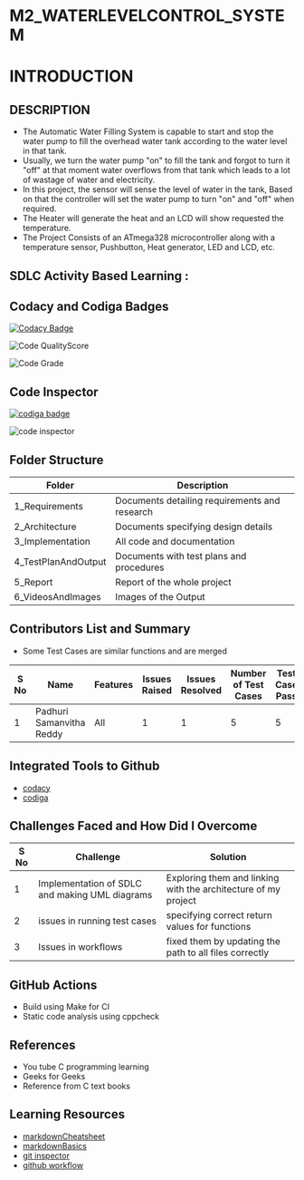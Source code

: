 # M2_WATERLEVELCONTROL_SYSTEM

# INTRODUCTION

## DESCRIPTION

* The Automatic Water Filling System is capable to start and stop the water pump to fill the overhead water tank according to the water level in that tank. 
* Usually, we turn the water pump "on" to fill the tank and forgot to turn it "off" at that moment water overflows from that tank which leads to a lot of wastage of water and electricity.
* In this project, the sensor will sense the level of water in the tank, Based on that the controller will set the water pump to turn "on" and "off" when required. 
* The Heater will generate the heat and an LCD will show requested the temperature.
* The Project Consists of an ATmega328 microcontroller along with a temperature sensor, Pushbutton, Heat generator, LED and LCD, etc.

## SDLC Activity Based Learning :



## Codacy and Codiga Badges 

[![Codacy Badge](https://app.codacy.com/project/badge/Grade/e1cc53894ec746a2b0719d5ebdce3eb9)](https://www.codacy.com/gh/samanvitha-125/M2_WATERLEVELCONTROL_SYSTEM/dashboard?utm_source=github.com&amp;utm_medium=referral&amp;utm_content=samanvitha-125/M2_WATERLEVELCONTROL_SYSTEM&amp;utm_campaign=Badge_Grade)

![Code QualityScore](https://api.codiga.io/project/32809/score/svg)

![Code Grade](https://api.codiga.io/project/32809/status/svg)

## Code Inspector

<a href="https://app.codiga.io/public/user/github/samanvitha-125">
   <img src="https://api.codiga.io/public/badge/user/github/samanvitha-125?style=light" alt="codiga badge" />
</a>

![code inspector](https://user-images.githubusercontent.com/62429376/163700445-fd50d5c4-541f-4da0-bb70-c68b4f4ffcf2.png)


## Folder Structure

| Folder | Description |
| ------ | ----------- |
| 1_Requirements | Documents detailing requirements and research |
| 2_Architecture |	Documents specifying design details |
| 3_Implementation	| All code and documentation |
| 4_TestPlanAndOutput |	Documents with test plans and procedures |
| 5_Report |	Report of the whole project |
| 6_VideosAndImages | Images of the Output |

## Contributors List and Summary 

* Some Test Cases are similar functions and are merged

| S No | Name | Features | Issues Raised | Issues Resolved | Number of Test Cases | Test Case Pass |
| ---- | ---- | -------- | ------------- | --------------- | -------------------- | -------------- |
| 1 | Padhuri Samanvitha Reddy | All | 1 | 1 | 5 | 5 | 

## Integrated Tools to Github

- [codacy](https://app.codacy.com/organizations)
- [codiga](https://app.codiga.io)

## Challenges Faced and How Did I Overcome

| S No |	Challenge | Solution |
| ------ | ----------- | --------- |
| 1 | Implementation of SDLC and making UML diagrams |	Exploring them and linking with the architecture of my project |
| 2 |	issues in running test cases | specifying correct return values for functions |
| 3 |	Issues in workflows |	fixed them by updating the path to all files correctly |

## GitHub Actions

- Build using Make for CI
- Static code analysis using cppcheck

## References

* You tube C programming learning 
* Geeks for Geeks 
* Reference from C text books

## Learning Resources

- [markdownCheatsheet](https://github.com/adam-p/markdown-here/wiki/Markdown-Cheatsheet)
- [markdownBasics](https://docs.github.com/en/get-started/writing-on-github/getting-started-with-writing-and-formatting-on-github/basic-writing-and-formatting-syntax)
- [git inspector](https://github.com/ejwa/gitinspector)
- [github workflow](https://docs.github.com/en/actions/learn-github-action)
